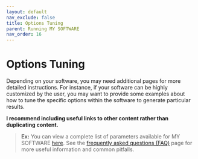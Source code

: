 ```yaml
---
layout: default
nav_exclude: false
title: Options Tuning
parent: Running MY SOFTWARE
nav_order: 16
---
```


# Options Tuning

Depending on your software, you may need additional pages for more detailed instructions. For instance, if your software can be highly customized by the user, you may want to provide some examples about how to tune the specific options within the software to generate particular results.

**I recommend including useful links to other content rather than duplicating content.**

>**Ex:**  You can view a complete list of parameters available for MY SOFTWARE [here](./). See the [frequently asked questions (FAQ)](FAQ.html) page for more useful information and common pitfalls.


